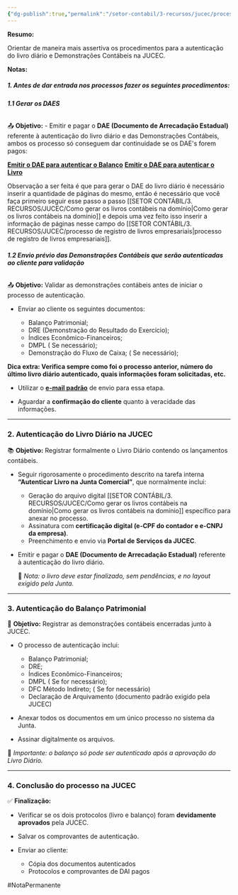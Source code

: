 ```yaml
---
{"dg-publish":true,"permalink":"/setor-contabil/3-recursos/jucec/processos-jucec-livro-diario-e-balanco/","dgPassFrontmatter":true,"created":"2025-07-17T13:07:48.178-03:00","updated":"2025-07-17T13:55:44.084-03:00"}
---
```


**Resumo:** 

Orientar de maneira mais assertiva os procedimentos para a autenticação do livro diário e Demonstrações Contábeis na JUCEC.

**Notas:**
##### **1. Antes de dar entrada nos processos fazer os seguintes procedimentos:**

###### **1.1 Gerar os DAES**

📤 **Objetivo:** - Emitir e pagar o **DAE (Documento de Arrecadação Estadual)** referente à autenticação do livro diário e das Demonstrações Contábeis, ambos os processo só conseguem dar continuidade se os DAE's forem pagos:

[**Emitir o DAE para autenticar o Balanço**](https://portalservicos.jucec.ce.gov.br/fcnremp/pages/remp/remp.seam?cid=2506)
[**Emitir o DAE para autenticar o Livro**](https://portalservicos.jucec.ce.gov.br/guiapagamento/pages/autenticacaoLivro/autenticacaoLivroPasso1.seam?conversationId=3494) 

Observação a ser feita é que para gerar o DAE do livro diário é necessário inserir a quantidade de páginas do mesmo, então é necessário que você faça primeiro seguir esse passo a passo [[SETOR CONTÁBIL/3. RECURSOS/JUCEC/Como gerar os livros contábeis na domínio\|Como gerar os livros contábeis na domínio]] e depois uma vez feito isso inserir a informação de páginas nesse campo do [[SETOR CONTÁBIL/3. RECURSOS/JUCEC/processo de registro de livros empresariais\|processo de registro de livros empresariais]].

###### **1.2 Envio prévio das Demonstrações Contábeis que serão autenticadas ao cliente para validação**

📤 **Objetivo:** Validar as demonstrações contábeis antes de iniciar o processo de autenticação.

- Enviar ao cliente os seguintes documentos:
    
    - Balanço Patrimonial;
    - DRE (Demonstração do Resultado do Exercício);
    - Índices Econômico-Financeiros;
    - DMPL ( Se necessário);
    - Demonstração do Fluxo de Caixa; ( Se necessário);

**Dica extra: Verifica sempre como foi o processo anterior, número do último livro diário autenticado, quais informações foram solicitadas, etc.**

- Utilizar o [**e-mail padrão**](https://mail.google.com/mail/u/1/?ogbl#search/autori/QgrcJHsNnjvqsKMwjFPkKVwCrnhwwLwPncb) de envio para essa etapa.

- Aguardar a **confirmação do cliente** quanto à veracidade das informações.

---

### **2. Autenticação do Livro Diário na JUCEC**

📚 **Objetivo:** Registrar formalmente o Livro Diário contendo os lançamentos contábeis.

- Seguir rigorosamente o procedimento descrito na tarefa interna **“Autenticar Livro na Junta Comercial”**, que normalmente inclui:
    
    - Geração do arquivo digital [[SETOR CONTÁBIL/3. RECURSOS/JUCEC/Como gerar os livros contábeis na domínio\|Como gerar os livros contábeis na domínio]] específico para anexar no processo.
    - Assinatura com **certificação digital (e-CPF do contador e e-CNPJ da empresa)**.
    - Preenchimento e envio via **Portal de Serviços da JUCEC**.

- Emitir e pagar o **DAE (Documento de Arrecadação Estadual)** referente à autenticação do livro diário.
    
    📌 _Nota: o livro deve estar finalizado, sem pendências, e no layout exigido pela Junta._

---

### **3. Autenticação do Balanço Patrimonial**

📄 **Objetivo:** Registrar as demonstrações contábeis encerradas junto à JUCEC.

- O processo de autenticação inclui:
    
    - Balanço Patrimonial;
    - DRE;
    - Índices Econômico-Financeiros;
    - DMPL ( Se for necessário);
    - DFC Método Indireto; ( Se for necessário)
    - Declaração de Arquivamento (documento padrão exigido pela JUCEC)
        
- Anexar todos os documentos em um único processo no sistema da Junta.
    
- Assinar digitalmente os arquivos.
    
    
📌 _Importante: o balanço só pode ser autenticado após a aprovação do Livro Diário._



---

### **4. Conclusão do processo na JUCEC**

✅ **Finalização:**

- Verificar se os dois protocolos (livro e balanço) foram **devidamente aprovados** pela JUCEC.
    
- Salvar os comprovantes de autenticação.
    
- Enviar ao cliente:
    
    - Cópia dos documentos autenticados
    - Protocolos e comprovantes de DAI pagos





#NotaPermanente
